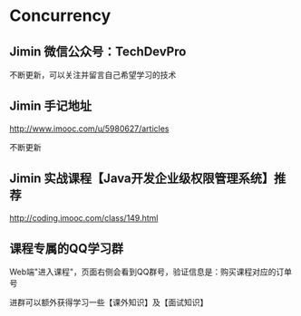# Concurrency

## Jimin 微信公众号：TechDevPro

不断更新，可以关注并留言自己希望学习的技术

## Jimin 手记地址

http://www.imooc.com/u/5980627/articles

不断更新

## Jimin 实战课程【Java开发企业级权限管理系统】推荐

http://coding.imooc.com/class/149.html


## 课程专属的QQ学习群

Web端"进入课程"，页面右侧会看到QQ群号，验证信息是：购买课程对应的订单号

进群可以额外获得学习一些【课外知识】及【面试知识】

